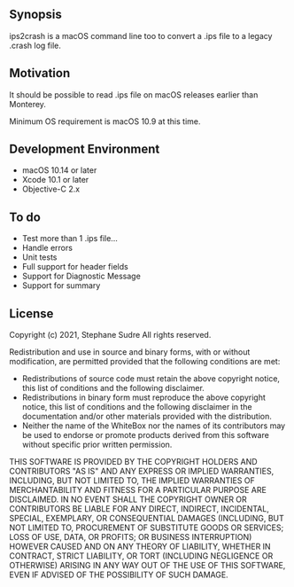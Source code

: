 ## Synopsis

ips2crash is a macOS command line too to convert a .ips file to a legacy .crash log file.

## Motivation

It should be possible to read .ips file on macOS releases earlier than Monterey.

Minimum OS requirement is macOS 10.9 at this time.

## Development Environment

- macOS 10.14 or later
- Xcode 10.1 or later
- Objective-C 2.x

## To do

- Test more than 1 .ips file…
- Handle errors
- Unit tests
- Full support for header fields
- Support for Diagnostic Message
- Support for summary

## License

 Copyright (c) 2021, Stephane Sudre
 All rights reserved.
 
 Redistribution and use in source and binary forms, with or without modification, are permitted provided that the following conditions are met:
 
 - Redistributions of source code must retain the above copyright notice, this list of conditions and the following disclaimer.
 - Redistributions in binary form must reproduce the above copyright notice, this list of conditions and the following disclaimer in the documentation and/or other materials provided with the distribution.
 - Neither the name of the WhiteBox nor the names of its contributors may be used to endorse or promote products derived from this software without specific prior written permission.
 
 THIS SOFTWARE IS PROVIDED BY THE COPYRIGHT HOLDERS AND CONTRIBUTORS "AS IS" AND ANY EXPRESS OR IMPLIED WARRANTIES, INCLUDING, BUT NOT LIMITED TO, THE IMPLIED WARRANTIES OF MERCHANTABILITY AND FITNESS FOR A PARTICULAR PURPOSE ARE DISCLAIMED.  IN NO EVENT SHALL THE COPYRIGHT OWNER OR CONTRIBUTORS BE LIABLE FOR ANY DIRECT, INDIRECT, INCIDENTAL, SPECIAL, EXEMPLARY, OR CONSEQUENTIAL DAMAGES (INCLUDING, BUT NOT LIMITED TO, PROCUREMENT OF SUBSTITUTE GOODS OR SERVICES; LOSS OF USE, DATA, OR PROFITS; OR BUSINESS INTERRUPTION) HOWEVER CAUSED AND ON ANY THEORY OF LIABILITY, WHETHER IN CONTRACT, STRICT LIABILITY, OR TORT (INCLUDING NEGLIGENCE OR OTHERWISE) ARISING IN ANY WAY OUT OF THE USE OF THIS SOFTWARE, EVEN IF ADVISED OF THE POSSIBILITY OF SUCH DAMAGE.
